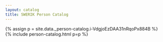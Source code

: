 ```yaml
---
layout: catalog
title: SWERIK Person Catalog
---
```

{% assign p = site.data._person-catalog.i-VdgjoEzDAA31nRqoPx884B %}
{% include person-catalog.html p=p %}

